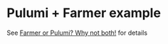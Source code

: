 # Pulumi + Farmer example

See [Farmer or Pulumi? Why not both!](https://mikhail.io/2019/12/farmer-or-pulumi-why-not-both/) for details
